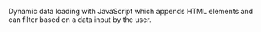Dynamic data loading with JavaScript which appends HTML elements and can filter based on a data input by the user.
